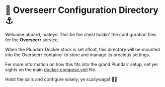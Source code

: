 # 📜 Overseerr Configuration Directory ⚓️

Welcome aboard, mateys! This be the chest holdin' the configuration files fer the **Overseerr** service.

When the Plundarr Docker stack is set afloat, this directory will be mounted into the Overseerr container to store and manage its precious settings.

Fer more information on how this fits into the grand Plundarr setup, set yer sights on the main [docker-compose.yml](../../docker-compose.yml) file.

Hoist the sails and configure wisely, ye scallywags! 🏴‍☠️
